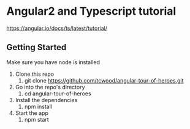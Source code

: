 # Angular2 and Typescript tutorial
https://angular.io/docs/ts/latest/tutorial/

## Getting Started

Make sure you have node is installed

1. Clone this repo
    1. git clone https://github.com/tcwood/angular-tour-of-heroes.git
1. Go into the repo's directory 
    1. cd angular-tour-of-heroes
1. Install the dependencies
    1. npm install
1. Start the app
    1. npm start
